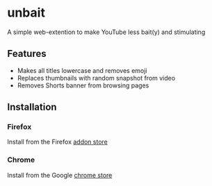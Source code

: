 # unbait
A simple web-extention to make YouTube less bait(y) and stimulating

## Features
 - Makes all titles lowercase and removes emoji
 - Replaces thumbnails with random snapshot from video
 - Removes Shorts banner from browsing pages

## Installation

### Firefox
Install from the Firefox [addon store](https://addons.mozilla.org/en-US/firefox/addon/unbait/)

### Chrome
Install from the Google [chrome store](https://chromewebstore.google.com/detail/unbait/goofilkndndkinihkdnopkjdilgfppmc)

